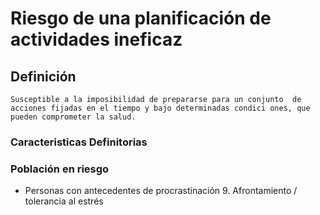 # Riesgo de una planificación de actividades ineficaz
## Definición
	Susceptible a la imposibilidad de prepararse para un conjunto  de acciones fijadas en el tiempo y bajo determinadas condici ones, que pueden comprometer la salud.

### Caracteristicas Definitorias


### Población en riesgo
- Personas con 
antecedentes de 
procrastinación    9. Afrontamiento / tolerancia al estrés

